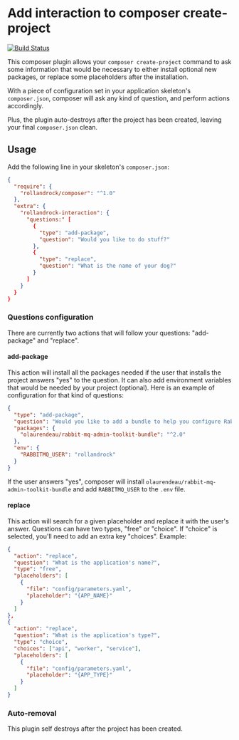 # Add interaction to composer create-project

[![Build Status](https://travis-ci.org/pierrerolland/composer-interaction.svg?branch=master)](https://travis-ci.org/pierrerolland/composer-interaction)

This composer plugin allows your `composer create-project` command to ask some information that would be necessary to either install optional new packages, or replace some placeholders after the installation.

With a piece of configuration set in your application skeleton's `composer.json`, composer will ask any kind of question, and perform actions accordingly.

Plus, the plugin auto-destroys after the project has been created, leaving your final `composer.json` clean.

## Usage

Add the following line in your skeleton's `composer.json`:

```json
{
  "require": {
    "rollandrock/composer": "^1.0"
  },
  "extra": {
    "rollandrock-interaction": {
      "questions:" [
        {
          "type": "add-package",
          "question": "Would you like to do stuff?"
        },
        {
          "type": "replace",
          "question": "What is the name of your dog?"
        }
      ]
    }
  }
}
```

### Questions configuration

There are currently two actions that will follow your questions: "add-package" and "replace".

#### add-package

This action will install all the packages needed if the user that installs the project answers "yes" to the question. It can also add environment variables that would be needed by your project (optional). Here is an example of configuration for that kind of questions:

```json
{
  "type": "add-package",
  "question": "Would you like to add a bundle to help you configure RabbitMQ vhosts?",
  "packages": {
    "olaurendeau/rabbit-mq-admin-toolkit-bundle": "^2.0"
  },
  "env": {
    "RABBITMQ_USER": "rollandrock"
  }
}
```

If the user answers "yes", composer will install `olaurendeau/rabbit-mq-admin-toolkit-bundle` and add `RABBITMQ_USER` to the `.env` file.

#### replace

This action will search for a given placeholder and replace it with the user's answer. Questions can have two types, "free" or "choice". If "choice" is selected, you'll need to add an extra key "choices". Example:

```json
{
  "action": "replace",
  "question": "What is the application's name?",
  "type": "free",
  "placeholders": [
    {
      "file": "config/parameters.yaml",
      "placeholder": "{APP_NAME}"
    }
  ]
},
{
  "action": "replace",
  "question": "What is the application's type?",
  "type": "choice",
  "choices": ["api", "worker", "service"],
  "placeholders": [
    {
      "file": "config/parameters.yaml",
      "placeholder": "{APP_TYPE}"
    }
  ]
}
```

### Auto-removal

This plugin self destroys after the project has been created.
